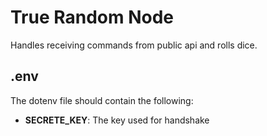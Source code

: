 # True Random Node

Handles receiving commands from public api and rolls dice.

## .env

The dotenv file should contain the following:
- **SECRETE_KEY**: The key used for handshake